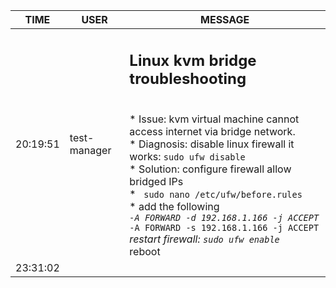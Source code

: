 TIME | USER | MESSAGE
--- | --- | ---
20:19:51 | test-manager | <h2> Linux kvm bridge troubleshooting </h2> <br/>* Issue: kvm virtual machine cannot access internet via bridge network.<br/>* Diagnosis: disable linux firewall it works: `sudo ufw disable`<br/>* Solution: configure firewall allow bridged IPs<br/>	* ` sudo nano /etc/ufw/before.rules`<br/>	* add the following <br/>*`-A FORWARD -d 192.168.1.166 -j ACCEPT`<br/>* `-A FORWARD -s 192.168.1.166 -j ACCEPT`<br/>*restart firewall: `sudo ufw enable`<br/>* reboot
23:31:02 | | 
